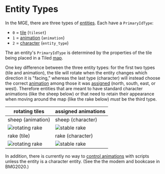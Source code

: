 # Entity Types

In the MGE, there are three types of [entities](entities). Each have a `PrimaryIdType`:

- `0` = [tile](entities/tile_entity) (`tileset`)
- `1` = [animation](entities/animation_entity) (`animation`)
- `2` = [character](entities/character_entity) (`entity_type`)

The an entity's `PrimaryIdType` is determined by the properties of the tile being placed in a Tiled [map](maps).

One key difference between the three entity types: for the first two types (tile and animation), the tile will rotate when the entity changes which direction it is "facing," whereas the last type (character) will instead choose the correct [animation](tilesets/animations) among those it was [assigned](entity_management_system) (north, south, east, or west). Therefore entities that are meant to have standard character animations (like the sheep below) or that need to retain their appearance when moving around the map (like the rake below) *must* be the third type.

| rotating tiles | assigned animations|
| --- | --- |
| sheep (animation) | sheep (character) |
| ![rotating rake](media/sheep-rotating.gif) | ![stable rake](media/sheep-stable.gif) |
| rake (tile) | rake (character) |
| ![rotating rake](media/rake-rotating.gif) | ![stable rake](media/rake-stable.gif) |

In addition, there is currently no way to [control animations](SET_ENTITY_CURRENT_ANIMATION) with scripts unless the entity is a character entity. (See the the modem and bookcase in BMG2020.)
